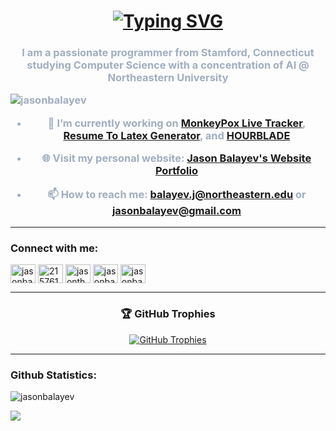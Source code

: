 <h1 align="center">
  <a href="https://git.io/typing-svg">
    <img src="https://readme-typing-svg.demolab.com?font=Fira+Code&size=30&duration=2000&pause=1000&color=F7F7F7&center=true&vCenter=true&width=600&lines=Hello%2C+I'm+Jason+Balayev;Welcome+To+My+GitHub+Page!" alt="Typing SVG">
  </a>
</h1>

<h3 align="center" style="color: #a0aec0;">
  I am a passionate programmer from Stamford, Connecticut studying Computer Science with a concentration of AI @ Northeastern University


<p align="left"> <img src="https://komarev.com/ghpvc/?username=jasonbalayev&label=Profile%20views&color=0e75b6&style=flat" alt="jasonbalayev" /> </p>

- 🔭 I’m currently working on [MonkeyPox Live Tracker](https://github.com/JasonBalayev/MPOX), [Resume To Latex Generator](https://github.com/JasonBalayev/Resume-To-Latex), and [HOURBLADE](https://github.com/JasonBalayev/HOURBLADE)
  
- 🌐 Visit my personal website: [Jason Balayev's Website Portfolio](https://jasonbalayev.dev)

- 📫 How to reach me: **balayev.j@northeastern.edu** or **jasonbalayev@gmail.com**


---

<h3 align="left">Connect with me:</h3>
<p align="left">
<a href="https://linkedin.com/in/jasonbalayev" target="blank"><img align="center" src="https://raw.githubusercontent.com/rahuldkjain/github-profile-readme-generator/master/src/images/icons/Social/linked-in-alt.svg" alt="jasonbalayev" height="30" width="40" /></a>
<a href="https://stackoverflow.com/users/21576131" target="blank"><img align="center" src="https://raw.githubusercontent.com/rahuldkjain/github-profile-readme-generator/master/src/images/icons/Social/stack-overflow.svg" alt="21576131" height="30" width="40" /></a>
<a href="https://codesandbox.com/jasontheprogrammer123" target="blank"><img align="center" src="https://raw.githubusercontent.com/rahuldkjain/github-profile-readme-generator/master/src/images/icons/Social/codesandbox.svg" alt="jasontheprogrammer123" height="30" width="40" /></a>
<a href="https://kaggle.com/jasonbalayev" target="blank"><img align="center" src="https://raw.githubusercontent.com/rahuldkjain/github-profile-readme-generator/master/src/images/icons/Social/kaggle.svg" alt="jasonbalayev" height="30" width="40" /></a>
<a href="https://www.leetcode.com/jasonbalayev" target="blank"><img align="center" src="https://raw.githubusercontent.com/rahuldkjain/github-profile-readme-generator/master/src/images/icons/Social/leet-code.svg" alt="jasonbalayev" height="30" width="40" /></a>
</p>

---

<h3 align="center">🏆 GitHub Trophies</h3>
<p align="center">
  <a href="https://github.com/ryo-ma/github-profile-trophy">
    <img src="https://github-profile-trophy.vercel.app/?username=jasonbalayev&theme=darkhub&no-frame=true&margin-w=15" alt="GitHub Trophies" />
  </a>
</p>

---

<h3 align="left">Github Statistics:</h3>

<p><img align="center" src="https://github-readme-stats.vercel.app/api/top-langs?username=jasonbalayev&show_icons=true&locale=en&layout=compact&bg_color=000000&border_color=0000FF&text_color=FFFFFF" alt="jasonbalayev" /></p>

<p><img align="center" src="https://github-readme-streak-stats.herokuapp.com/?user=jasonbalayev&theme=black-ice&background=000000&stroke=0000FF&ring=0000FF&fire=0000FF&currStreakNum=FFFFFF&currStreakLabel=FFFFFF&sideNums=FFFFFF&sideLabels=FFFFFF&dates=FFFFFF&border=0000FF" /></p>
